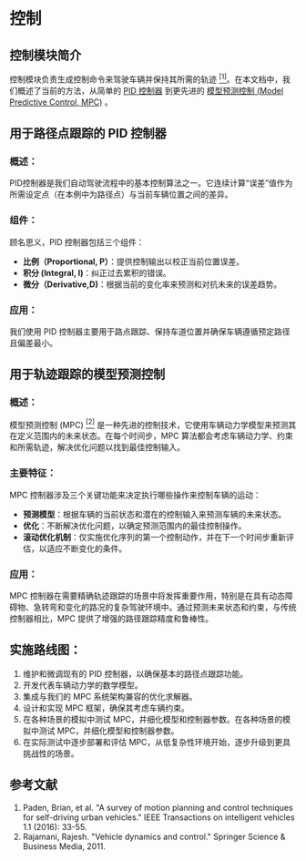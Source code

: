# 控制
## 控制模块简介
控制模块负责生成控制命令来驾驶车辆并保持其所需的轨迹 <a href="#ref1"><sup>[1]</sup></a>。在本文档中，我们概述了当前的方法，从简单的 [PID 控制器](#PID) 到更先进的 [模型预测控制 (Model Predictive Control, MPC)](#MPC) 。


## 用于路径点跟踪的 PID 控制器<a name="PID"/>

### 概述：
PID控制器是我们自动驾驶流程中的基本控制算法之一。它连续计算“误差”值作为所需设定点（在本例中为路径点）与当前车辆位置之间的差异。

### 组件：
顾名思义，PID 控制器包括三个组件：

* **比例（Proportional, P）**：提供控制输出以校正当前位置误差。
* **积分 (Integral, I)**：纠正过去累积的错误。
* **微分（Derivative,D)**：根据当前的变化率来预测和对抗未来的误差趋势。

### 应用：
我们使用 PID 控制器主要用于路点跟踪、保持车道位置并确保车辆遵循预定路径且偏差最小。


## 用于轨迹跟踪的模型预测控制<a name="MPC"/>

### 概述：
模型预测控制 (MPC) <a href="#ref2"><sup>[2]</sup></a> 是一种先进的控制技术，它使用车辆动力学模型来预测其在定义范围内的未来状态。在每个时间步，MPC 算法都会考虑车辆动力学、约束和所需轨迹，解决优化问题以找到最佳控制输入。

### 主要特征：
MPC 控制器涉及三个关键功能来决定执行哪些操作来控制车辆的运动：

- **预测模型**：根据车辆的当前状态和潜在的控制输入来预测车辆的未来状态。
- **优化**：不断解决优化问题，以确定预测范围内的最佳控制操作。
- **滚动优化机制**：仅实施优化序列的第一个控制动作，并在下一个时间步重新评估，以适应不断变化的条件。

### 应用：
MPC 控制器在需要精确轨迹跟踪的场景中将发挥重要作用，特别是在具有动态障碍物、急转弯和变化的路况的复杂驾驶环境中。通过预测未来状态和约束，与传统控制器相比，MPC 提供了增强的路径跟踪精度和鲁棒性。

## 实施路线图：
1. 维护和微调现有的 PID 控制器，以确保基本的路径点跟踪功能。
2. 开发代表车辆动力学的数学模型。
3. 集成与我们的 MPC 系统架构兼容的优化求解器。
4. 设计和实现 MPC 框架，确保其考虑车辆约束。
5. 在各种场景的模拟中测试 MPC，并细化模型和控制器参数。在各种场景的模拟中测试 MPC，并细化模型和控制器参数。
6. 在实际测试中逐步部署和评估 MPC，从低复杂性环境开始，逐步升级到更具挑战性的场景。

## 参考文献
<ol>
    <li id="ref1">Paden, Brian, et al. "A survey of motion planning and control techniques for self-driving urban vehicles." IEEE Transactions on intelligent vehicles 1.1 (2016): 33-55.</li>
    <li id="ref2">Rajamani, Rajesh. "Vehicle dynamics and control." Springer Science & Business Media, 2011.</li>
</ol>